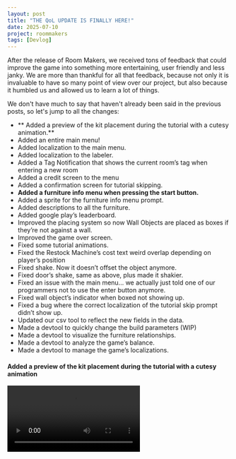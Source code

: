 ```yaml
---
layout: post
title: "THE QoL UPDATE IS FINALLY HERE!"
date: 2025-07-10
project: roommakers
tags: [Devlog]
---
```


After the release of Room Makers, we received tons of feedback that could improve the game into something more entertaining, user friendly and less janky. We are more than thankful for all that feedback, because not only it is invaluable to have so many point of view over our project, but also because it humbled us and allowed us to learn a lot of things.

We don't have much to say that haven't already been said in the previous posts, so let's jump to all the changes:
* ** Added a preview of the kit placement during the tutorial with a cutesy animation.**
* Added an entire main menu!
* Added localization to the main menu.
* Added localization to the labeler.
* Added a Tag Notification that shows the current room’s tag when entering a new room
* Added a credit screen to the menu
* Added a confirmation screen for tutorial skipping.
* **Added a furniture info menu when pressing the start button.**
* Added a sprite for the furniture info menu prompt.
* Added descriptions to all the furniture.
* Added google play’s leaderboard.
* Improved the placing system so now Wall Objects are placed as boxes if they’re not against a wall.
* Improved the game over screen.
* Fixed some tutorial animations.
* Fixed the Restock Machine’s cost text weird overlap depending on player’s position
* Fixed shake. Now it doesn’t offset the object anymore.
* Fixed door’s shake, same as above, plus made it shakier.
* Fixed an issue with the main menu... we actually just told one of our programmers not to use the enter button anymore.
* Fixed wall object’s indicator when boxed not showing up.
* Fixed a bug where the correct localization of the tutorial skip prompt didn’t show up.
* Updated our csv tool to reflect the new fields in the data.
* Made a devtool to quickly change the build parameters (WIP)
* Made a devtool to visualize the furniture relationships.
* Made a devtool to analyze the game’s balance.
* Made a devtool to manage the game’s localizations.

#### Added a preview of the kit placement during the tutorial with a cutesy animation
<video controls>
  <source src="https://raw.githubusercontent.com/FaR-Team/devlog/main/videos/the-qol-update-is-finally-here-nkyrxe.mp4" type="video/mp4">
  Your browser does not support the video tag.
</video>